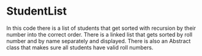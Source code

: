 # StudentList
In this code there is a list of students that get sorted with recursion by their number into the correct order. There is a linked list that gets sorted by roll number and by name separately and displayed. There is also an Abstract class that makes sure all students have valid roll numbers. 
